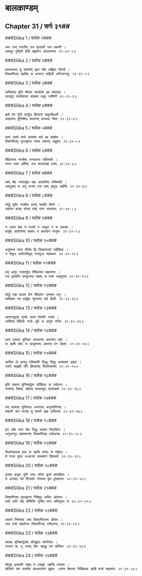 बालकाण्डम्
===============================


## Chapter 31  / सर्गः ३१##


###Slōka 1 / श्लोक १###


    अथ ताम् रजनीम् तत्र कृतार्थौ राम लक्षणौ ।
    ऊषतुर् मुदितौ वीरौ प्रहृष्टेन अंतरात्मना ॥१-३१-१॥


###Slōka 2 / श्लोक २###


    प्रभातायाम् तु शर्वर्याम् कृत पौर्व अह्णिक क्रियौ ।
    विश्वामित्रम् ऋषीम् च अन्यान् सहितौ अभिजग्मतुः ॥१-३१-२॥


###Slōka 3 / श्लोक ३###


    अभिवाद्य मुनि श्रेष्ठम् ज्वलंतम् इव पावकम् ।
    ऊचतुर् परमोदारम् वाक्यम् मधुर भाषिणौ ॥१-३१-३॥


###Slōka 4 / श्लोक ४###


    इमौ स्म मुनि शार्दूल किंकरौ समुपस्थितौ ।
    आज्ञापय मुनिश्रेष्ठ शासनम् करवाव किम् ॥१-३१-४॥


###Slōka 5 / श्लोक ५###


    एवम् उक्ते तयोः वाक्यम् सर्व एव महर्षयः ।
    विश्वामित्रम् पुरस्कृत्य रामम् वचनम् अब्रुवन् ॥१-३१-५॥


###Slōka 6 / श्लोक ६###


    मैथिलस्य नरश्रेष्ठ जनकस्य भविष्यति ।
    यज्नः परम धर्मिष्ठः तत्र यास्यामहे वयम् ॥१-३१-६॥


###Slōka 7 / श्लोक ७###


    त्वम् चैव नरशार्दूल सह अस्माभिर् गमिष्यसि ।
    अद्भुतम् च धनू रत्नम् तत्र त्वम् द्रष्टुम् अर्हसि ॥१-३१-७॥


###Slōka 8 / श्लोक ८###


    तद्धि पूर्वम् नरश्रेष्ठ दत्तम् सदसि दैवतैः ।
    अप्रमेय बलम् घोरम् मखे परम भास्वरम् ॥१-३१-८॥


###Slōka 9 / श्लोक ९###


    न अस्य देवा न गंधर्वा न असुरा न च राक्षसाः ।
    कर्तुम् आरोपणम् शक्ता न कथंचन मानुषाः ॥१-३१-९॥


###Slōka 10 / श्लोक १०###


    धनुषस्य तस्य वीर्यम् हि जिज्ञासन्तो महीक्षितः ।
    न शेकुर् आरोपयितुम् राजपुत्रा महाबलाः ॥१-३१-१०॥


###Slōka 11 / श्लोक ११###


    तद् धनुर् नरशार्दूल मैथिलस्य महात्मनः ।
    तत्र द्रक्ष्यसि काकुत्स्थ यज्ञम् च परम अद्भुतम् ॥१-३१-११॥


###Slōka 12 / श्लोक १२###


    तद्धि यज्ञ फलम् तेन मैथिलेन उत्तमम् धनुः ।
    याचितम् नर शार्दूल सुनाभम् सर्व दैवतैः ॥१-३१-१२॥


###Slōka 13 / श्लोक १३###


    आयागभूतम् नृपतेः तस्य वेश्मनि राघव ।
    अर्चितम् विविधैः गन्धैः धूपैः च अगुरु गंध्भिः ॥१-३१-१३॥


###Slōka 14 / श्लोक १४###


    एवम् उक्त्वा मुनिवरः प्रस्थानम् अकरोत् तदा ।
    स ऋषि संघः स काकुत्स्थ आमंत्र्य वन देवताः ॥१-३१-१४॥


###Slōka 15 / श्लोक १५###


    स्वस्ति वो अस्तु गमिष्यामि सिद्धः सिद्ध आश्रमात् अहम् ।
    उत्तरे जाह्नवी तीरे हिमवंतम् शिलोच्चयम् ॥१-३१-१५॥


###Slōka 16 / श्लोक १६###


    इति उक्त्वा मुनिशार्दूलः कौशिकः स तपोधनः ।
    उत्तराम् दिशम् उद्दिश्य प्रस्थातुम् उपचक्रमे ॥१-३१-१६॥


###Slōka 17 / श्लोक १७###


    तम् व्रजंतम् मुनिवरम् अन्वगात् अनुसारिणाम् ।
    शकटी शत मात्रम् तु प्रयाणे ब्रह्म वादिनाम् ॥१-३१-१७॥


###Slōka 18 / श्लोक १८###


    मृग पक्षि गणाः चैव सिद्ध आश्रम निवासिनः ।
    अनुजग्मुर् महात्मानम् विश्वामित्रम् तपोधनम् ॥१-३१-१८॥


###Slōka 19 / श्लोक १९###


    निवर्तयामास ततः स ऋसि सन्घः स पक्षिणः ।
    ते गत्वा दूरम् अध्वानम् लम्बमाने दिवाकरे ॥१-३१-१९॥


###Slōka 20 / श्लोक २०###


    वासम् चक्रुर् मुनि गणाः शोणा कूले समाहिताः ।
    ते अस्तम् गते दिनकरे स्नात्वा हुत हुताशनाः ॥१-३१-२०॥


###Slōka 21 / श्लोक २१###


    विश्वामित्रम् पुरस्कृत्य निषेदुर् अमित ओजसः ।
    रामो अपि सह सौमित्रिः मुनीम् तान् अभिपूज्य च ॥१-३१-२१॥


###Slōka 22 / श्लोक २२###


    अग्रतो निषसाद अथ विश्वामित्रस्य धीमतः ।
    अथ रामो महातेजा विश्वामित्रम् तपोधनम् ॥१-३१-२२॥


###Slōka 23 / श्लोक २३###


    पप्रच्छ मुनिशार्दूलम् कौतूहल समन्वितः ।
    भगवन् कः नु अयम् देशः समृद्ध वन शोभितः ॥१-३१-२३॥


###Slōka 24 / श्लोक २४###


    श्रोतुम् इच्छामि भद्रम् ते वक्तुम् अर्हसि तत्त्वतः ।
    चोदितो राम वाक्येन कथयामास सुव्रतः ।तस्य देशस्य निखिलम् ऋषि मध्ये महातपाः ॥१-३१-२४॥



